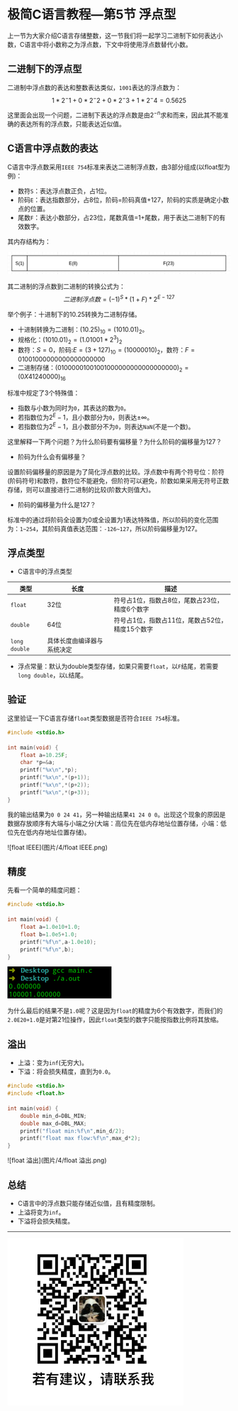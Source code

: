 # 极简C语言教程—第5节  浮点型

上一节为大家介绍C语言存储整数，这一节我们将一起学习二进制下如何表达小数，C语言中将小数称之为浮点数，下文中将使用浮点数替代小数。

## 二进制下的浮点型

二进制中浮点数的表达和整数表达类似，`1001`表达的浮点数为：
$$
1*2^-1+0*2^-2+0*2^-3+1*2^-4=0.5625
$$

这里面会出现一个问题，二进制下表达的浮点数是由$2^{-n}$求和而来，因此其不能准确的表达所有的浮点数，只能表达近似值。

## C语言中浮点数的表达

C语言中浮点数采用`IEEE 754`标准来表达二进制浮点数，由3部分组成(以float型为例)：

- 数符`S`：表达浮点数正负，占1位。
- 阶码`E`：表达指数部分，占8位，阶码=阶码真值+127，阶码的实质是确定小数点的位置。
- 尾数`F`：表达小数部分，占23位，尾数真值=1+尾数，用于表达二进制下的有效数字。

其内存结构为：

![856float结构](图片/4/float结构.png)

其二进制的浮点数到二进制的转换公式为：
$$
二进制浮点数={(-1)^S*(1+F)}*2^{E-127}
$$

举个例子：十进制下的10.25转换为二进制存储。

- 十进制转换为二进制：$(10.25)_{10}=(1010.01)_2$。
- 规格化：$(1010.01)_2=(1.01001*2^3)_2$
- 数符：$S=0$，阶码:$E=(3+127)_{10}=(10000010)_2$，数符：$F=01001000000000000000000$
- 二进制存储：$(01000001001001000000000000000000)_2=(0X41240000)_{16}$

标准中规定了3个特殊值：

- 指数与小数为同时为`0`，其表达的数为`0`。
- 若指数位为$2^{E}-1$，且小数部分为`0`，则表达$\pm \infty$。
- 若指数位为$2^{E}-1$，且小数部分不为`0`，则表达`NaN`(不是一个数)。

这里解释一下两个问题？为什么阶码要有偏移量？为什么阶码的偏移量为127？

- 阶码为什么会有偏移量？

设置阶码偏移量的原因是为了简化浮点数的比较。浮点数中有两个符号位：阶符(阶码符号)和数符，数符位不能避免，但阶符可以避免，阶数如果采用无符号正数存储，则可以直接进行二进制的比较(阶数大则值大)。

- 阶码的偏移量为什么是127？

标准中的通过将阶码全设置为0或全设置为1表达特殊值，所以阶码的变化范围为：`1~254`，其阶码真值表达范围：`-126~127`，所以阶码偏移量为127。

## 浮点类型

- C语言中的浮点类型

| 类型          | 长度                 | 描述                                            |
| ------------- | -------------------- | ----------------------------------------------- |
| `float`       | 32位                 | 符号占1位，指数占8位，尾数占23位，精度6个数字   |
| `double`      | 64位                 | 符号占1位，指数占11位，尾数占52位，精度15个数字 |
| `long double` | 具体长度由编译器与系统决定 |                                                 |

- 浮点常量：默认为double类型存储，如果只需要`float`，以`F`结尾，若需要`long double`，以`L`结尾。
## 验证
这里验证一下C语言存储`float`类型数据是否符合`IEEE 754`标准。
```c
#include <stdio.h>

int main(void) {
    float a=10.25F;
    char *p=&a;
    printf("%x\n",*p);
    printf("%x\n",*(p+1));
    printf("%x\n",*(p+2));
    printf("%x\n",*(p+3));
}
```
我的输出结果为`0 0 24 41`，另一种输出结果`41 24 0 0`。出现这个现象的原因是数据存放顺序有大端与小端之分(大端：高位先在低内存地址位置存储，小端：低位先在低内存地址位置存储)。

![float IEEE](图片/4/float IEEE.png)

## 精度

先看一个简单的精度问题：

```c
#include <stdio.h>

int main(void) {
    float a=1.0e10+1.0;
    float b=1.0e5+1.0;
    printf("%f\n",a-1.0e10);
    printf("%f\n",b);
}
```

![精度](图片/4/精度.png)

为什么最后的结果不是`1.0`呢？这是因为`float`的精度为6个有效数字，而我们的`2.0E20+1.0`是对第21位操作，因此`float`类型的数字只能按指数比例将其放缩。

## 溢出

- 上溢：变为`inf`(无穷大)。
- 下溢：将会损失精度，直到为`0.0`。

```c
#include <stdio.h>
#include <float.h>

int main(void) {
    double min_d=DBL_MIN;
    double max_d=DBL_MAX;
    printf("float min:%f\n",min_d/2);
    printf("float max flow:%f\n",max_d*2);
}
```

![float 溢出](图片/4/float 溢出.png)

## 总结

- C语言中的浮点数只能存储近似值，且有精度限制。
- 上溢将变为`inf`。
- 下溢将会损失精度。

------

![微信号](图片/微信号.png)

